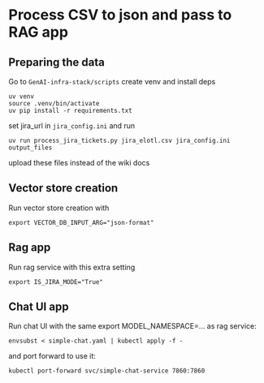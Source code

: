 # Process CSV to json and pass to RAG app

## Preparing the data
Go to `GenAI-infra-stack/scripts` create venv and install deps
```shell
uv venv
source .venv/bin/activate
uv pip install -r requirements.txt
```

set jira_url in `jira_config.ini` and run

```shell
uv run process_jira_tickets.py jira_elotl.csv jira_config.ini output_files
```

upload these files instead of the wiki docs

## Vector store creation
Run vector store creation with 
```shell
export VECTOR_DB_INPUT_ARG="json-format"
```

## Rag app
Run rag service with this extra setting
```shell
export IS_JIRA_MODE="True"
```

## Chat UI app
Run chat UI with the same export MODEL_NAMESPACE=... as rag service:
```shell
envsubst < simple-chat.yaml | kubectl apply -f -
```

and port forward to use it:
```shell
kubectl port-forward svc/simple-chat-service 7860:7860
```

